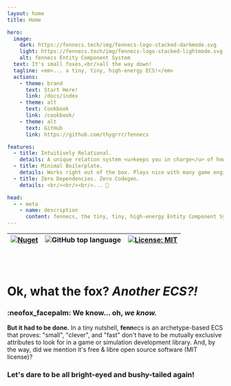 ```yaml
---
layout: home
title: Home

hero:
  image: 
    dark: https://fennecs.tech/img/fennecs-logo-stacked-darkmode.svg
    light: https://fennecs.tech/img/fennecs-logo-stacked-lightmode.svg
    alt: fennecs Entity Component System
  text: It's small foxes,<br/>all the way down!
  tagline: <em>... a tiny, tiny, high-energy ECS!</em>
  actions:
    - theme: brand
      text: Start Here!
      link: /docs/index
    - theme: alt
      text: Cookbook
      link: /cookbook/
    - theme: alt
      text: GitHub
      link: https://github.com/thygrrr/fennecs

features:
  - title: Intuitively Relational.
    details: A unique relation system <u>keeps you in charge</u> of how your Entities and Objects relate each other. Queries feed data straight to your code, filtered, and parallel across CPU cores.
  - title: Minimal Boilerplate.
    details: Works right out of the box. Plays nice with many game engines. <u>Make choices, not compromises!</u> Light enough to add as final touch, strong enough to build upon from the start.
  - title: Zero Dependencies. Zero Codegen.
    details: <br/><br/><br/>... 💢

head:
  - - meta
    - name: description
      content: fennecs, the tiny, tiny, high-energy Entity Component System for C#!
---
```


| [![Nuget](https://img.shields.io/nuget/v/fennecs?color=blue)](https://www.nuget.org/packages/fennecs/) | ![GitHub top language](https://img.shields.io/badge/C%23-100%25_-blue) | [![License: MIT](https://img.shields.io/github/license/thygrrr/fennecs?color=blue)](https://github.com/thygrrr/fennECS?tab=MIT-1-ov-file#readme) |
|-----|-----|-----|

<br/>
<br/>

# Ok, what the fox? *Another ECS?!*
### :neofox_facepalm: We know... oh, _we know._    

**But it had to be done.** In a tiny nutshell, **fenn**ecs is an archetype-based ECS that proves: "small", "clever", and "fast" don't have to be mutually exclusive attributes to look for in a game or simulation development library. And, by the way, did we mention it's free & libre open source software (MIT license)?

### Let's dare to be all bright-eyed and bushy-tailed again!